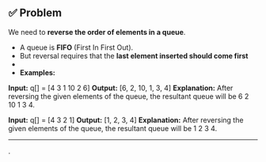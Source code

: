 ## ✅ Problem

We need to **reverse the order of elements in a queue**.

- A queue is **FIFO** (First In First Out).
- But reversal requires that the **last element inserted should come first**
- 
- **Examples:**

**Input:** q[] = [4 3 1 10 2 6]
**Output:** [6, 2, 10, 1, 3, 4]
**Explanation:** After reversing the given elements of the queue, the resultant queue will be 6 2 10 1 3 4.

**Input:** q[] = [4 3 2 1]
**Output:** [1, 2, 3, 4]
**Explanation:** After reversing the given elements of the queue, the resultant queue will be 1 2 3 4.

------------------------------------------------------------------------------------------------
.
